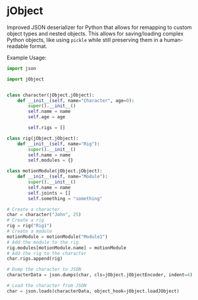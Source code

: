 # jObject

Improved JSON deserializer for Python that allows for remapping to custom object types and nested objects. This allows for saving/loading complex Python objects, like using `pickle` while still preserving them in a human-readable format.

Example Usage:

``` python
import json

import jObject


class character(jObject.jObject):
    def __init__(self, name="Character", age=0):
        super().__init__()
        self.name = name
        self.age = age

        self.rigs = []

class rig(jObject.jObject):
    def __init__(self, name="Rig"):
        super().__init__()
        self.name = name
        self.modules = {}

class motionModule(jObject.jObject):
    def __init__(self, name="Module"):
        super().__init__()
        self.name = name
        self.joints = []
        self.something = "something"

# Create a character
char = character("John", 25)
# Create a rig
rig = rig("Rig1")
# Create a module
motionModule = motionModule("Module1")
# Add the module to the rig
rig.modules[motionModule.name] = motionModule
# Add the rig to the character
char.rigs.append(rig)

# Dump the character to JSON
characterData = json.dumps(char, cls=jObject.jObjectEncoder, indent=4)

# Load the character from JSON
char = json.loads(characterData, object_hook=jObject.loadJObject)
```
